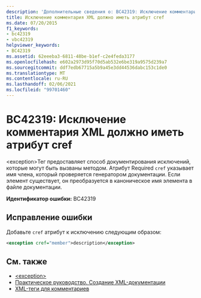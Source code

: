 ```yaml
---
description: 'Дополнительные сведения о: BC42319: Исключение комментария XML должно иметь атрибут cref'
title: Исключение комментария XML должно иметь атрибут cref
ms.date: 07/20/2015
f1_keywords:
- bc42319
- vbc42319
helpviewer_keywords:
- BC42319
ms.assetid: 62eeeba3-6811-48be-b1ef-c2e4feda3177
ms.openlocfilehash: e602a2973d95f70d5ab532e6be319a9575d239a7
ms.sourcegitcommit: ddf7edb67715a5b9a45e3dd44536dabc153c1de0
ms.translationtype: MT
ms.contentlocale: ru-RU
ms.lasthandoff: 02/06/2021
ms.locfileid: "99701460"
---
```

# <a name="bc42319-xml-comment-exception-must-have-a-cref-attribute"></a>BC42319: Исключение комментария XML должно иметь атрибут cref

\<exception>Тег предоставляет способ документирования исключений, которые могут быть вызваны методом. Атрибут Required `cref` указывает имя члена, который проверяется генератором документации. Если элемент существует, он преобразуется в каноническое имя элемента в файле документации.

**Идентификатор ошибки:** BC42319

## <a name="to-correct-this-error"></a>Исправление ошибки

Добавьте `cref` атрибут к исключению следующим образом:

```xml
<exception cref="member">description</exception>
```

## <a name="see-also"></a>См. также

- [\<exception>](../xmldoc/exception.md)
- [Практическое руководство. Создание XML-документации](../../programming-guide/program-structure/how-to-create-xml-documentation.md)
- [XML-теги для комментариев](../xmldoc/index.md)
